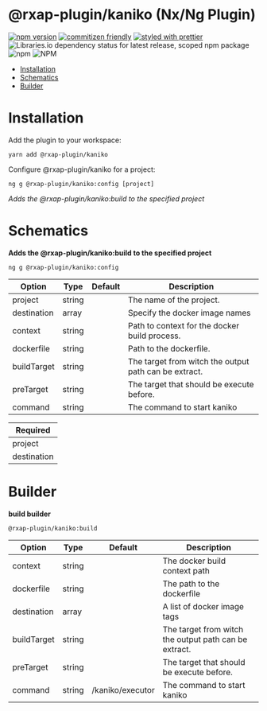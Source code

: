 @rxap-plugin/kaniko (Nx/Ng Plugin)
======

[![npm version](https://img.shields.io/npm/v/@rxap-plugin/kaniko?style=flat-square)](https://www.npmjs.com/package/@rxap-plugin/kaniko)
[![commitizen friendly](https://img.shields.io/badge/commitizen-friendly-brightgreen.svg?style=flat-square)](https://commitizen.github.io/cz-cli/)
[![styled with prettier](https://img.shields.io/badge/styled_with-prettier-ff69b4.svg?style=flat-square)](https://github.com/prettier/prettier)
![Libraries.io dependency status for latest release, scoped npm package](https://img.shields.io/librariesio/release/npm/@rxap-plugin/kaniko)
![npm](https://img.shields.io/npm/dm/@rxap-plugin/kaniko)
![NPM](https://img.shields.io/npm/l/@rxap-plugin/kaniko)

> 

- [Installation](#installation)
- [Schematics](#schematics)
- [Builder](#builder)

# Installation

Add the plugin to your workspace:


```
yarn add @rxap-plugin/kaniko
```


Configure @rxap-plugin/kaniko for a project:

```
ng g @rxap-plugin/kaniko:config [project]
```

*Adds the @rxap-plugin/kaniko:build to the specified project*

# Schematics


**Adds the @rxap-plugin/kaniko:build to the specified project**

```
ng g @rxap-plugin/kaniko:config
```

Option | Type | Default | Description
--- | --- | --- | ---
project | string |  | The name of the project.
destination | array |  | Specify the docker image names
context | string |  | Path to context for the docker build process.
dockerfile | string |  | Path to the dockerfile.
buildTarget | string |  | The target from witch the output path can be extract.
preTarget | string |  | The target that should be execute before.
command | string |  | The command to start kaniko

| Required |
| --- |
| project |
| destination |


# Builder


**build builder**

```
@rxap-plugin/kaniko:build
```

Option | Type | Default | Description
--- | --- | --- | ---
context | string |  | The docker build context path
dockerfile | string |  | The path to the dockerfile
destination | array |  | A list of docker image tags
buildTarget | string |  | The target from witch the output path can be extract.
preTarget | string |  | The target that should be execute before.
command | string | /kaniko/executor | The command to start kaniko



